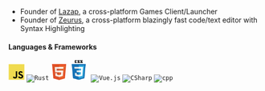- Founder of [Lazap](https://github.com/DashCruft-Nation/lazap), a cross-platform Games Client/Launcher
- Founder of [Zeurus](https://github.com/DashCruft/Zeurus), a cross-platform blazingly fast code/text editor with Syntax Highlighting 
 
#### Languages & Frameworks

<code>![JavaScript][javascript]</code>
<code><img src="http://rust-lang.org/logos/rust-logo-512x512.png" alt="Rust" width="39" height="39"></code>
<code>![HTML][html]</code>
<code><img src="https://raw.githubusercontent.com/devicons/devicon/master/icons/css3/css3-original-wordmark.svg" alt="CSS" width="40" height="40"></code>
<code><img src="https://upload.wikimedia.org/wikipedia/commons/thumb/9/95/Vue.js_Logo_2.svg/1200px-Vue.js_Logo_2.svg.png" alt="Vue.js" width="32" height="32"></code>
<code><img src="https://user-images.githubusercontent.com/59381835/144502978-498d9866-9df1-4420-9fef-a33003c184ed.png" alt="CSharp" width="35" height="35"></code>
<code><img src="https://upload.wikimedia.org/wikipedia/commons/thumb/1/18/ISO_C%2B%2B_Logo.svg/640px-ISO_C%2B%2B_Logo.svg.png" alt="cpp" width="32" height="35"></code>

[javascript]: https://raw.githubusercontent.com/ElCholoGamer/ElCholoGamer/master/icons/javascript.png
[html]: https://raw.githubusercontent.com/ElCholoGamer/ElCholoGamer/master/icons/html.png
